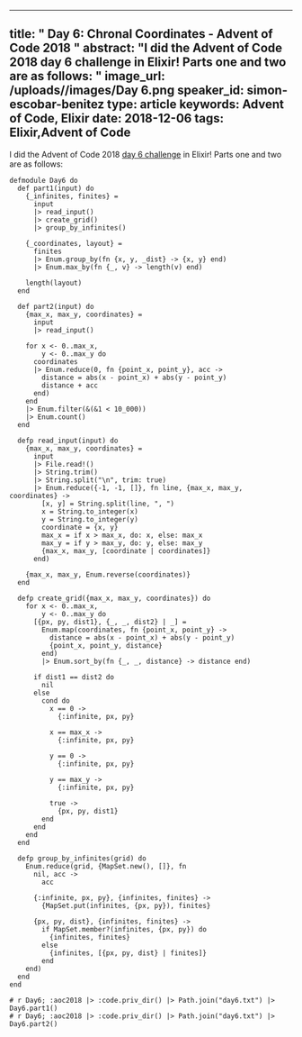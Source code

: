 
---
title: " Day 6: Chronal Coordinates - Advent of Code 2018
"
abstract: "I did the Advent of Code 2018 day 6 challenge in Elixir! Parts one and two are as follows:
"
image_url: /uploads//images/Day 6.png
speaker_id: simon-escobar-benitez
type: article
keywords: Advent of Code, Elixir
date: 2018-12-06
tags: Elixir,Advent of Code
---
I did the Advent of Code 2018&nbsp;<a href="https://adventofcode.com/2018/day/6">day 6 challenge</a>&nbsp;in Elixir! Parts one and two are as follows:

<pre>
<code class="language-elixir">defmodule Day6 do
  def part1(input) do
    {_infinites, finites} =
      input
      |&gt; read_input()
      |&gt; create_grid()
      |&gt; group_by_infinites()

    {_coordinates, layout} =
      finites
      |&gt; Enum.group_by(fn {x, y, _dist} -&gt; {x, y} end)
      |&gt; Enum.max_by(fn {_, v} -&gt; length(v) end)

    length(layout)
  end

  def part2(input) do
    {max_x, max_y, coordinates} =
      input
      |&gt; read_input()

    for x &lt;- 0..max_x,
        y &lt;- 0..max_y do
      coordinates
      |&gt; Enum.reduce(0, fn {point_x, point_y}, acc -&gt;
        distance = abs(x - point_x) + abs(y - point_y)
        distance + acc
      end)
    end
    |&gt; Enum.filter(&amp;(&amp;1 &lt; 10_000))
    |&gt; Enum.count()
  end

  defp read_input(input) do
    {max_x, max_y, coordinates} =
      input
      |&gt; File.read!()
      |&gt; String.trim()
      |&gt; String.split("\n", trim: true)
      |&gt; Enum.reduce({-1, -1, []}, fn line, {max_x, max_y, coordinates} -&gt;
        [x, y] = String.split(line, ", ")
        x = String.to_integer(x)
        y = String.to_integer(y)
        coordinate = {x, y}
        max_x = if x &gt; max_x, do: x, else: max_x
        max_y = if y &gt; max_y, do: y, else: max_y
        {max_x, max_y, [coordinate | coordinates]}
      end)

    {max_x, max_y, Enum.reverse(coordinates)}
  end

  defp create_grid({max_x, max_y, coordinates}) do
    for x &lt;- 0..max_x,
        y &lt;- 0..max_y do
      [{px, py, dist1}, {_, _, dist2} | _] =
        Enum.map(coordinates, fn {point_x, point_y} -&gt;
          distance = abs(x - point_x) + abs(y - point_y)
          {point_x, point_y, distance}
        end)
        |&gt; Enum.sort_by(fn {_, _, distance} -&gt; distance end)

      if dist1 == dist2 do
        nil
      else
        cond do
          x == 0 -&gt;
            {:infinite, px, py}

          x == max_x -&gt;
            {:infinite, px, py}

          y == 0 -&gt;
            {:infinite, px, py}

          y == max_y -&gt;
            {:infinite, px, py}

          true -&gt;
            {px, py, dist1}
        end
      end
    end
  end

  defp group_by_infinites(grid) do
    Enum.reduce(grid, {MapSet.new(), []}, fn
      nil, acc -&gt;
        acc

      {:infinite, px, py}, {infinites, finites} -&gt;
        {MapSet.put(infinites, {px, py}), finites}

      {px, py, dist}, {infinites, finites} -&gt;
        if MapSet.member?(infinites, {px, py}) do
          {infinites, finites}
        else
          {infinites, [{px, py, dist} | finites]}
        end
    end)
  end
end

# r Day6; :aoc2018 |&gt; :code.priv_dir() |&gt; Path.join("day6.txt") |&gt; Day6.part1()
# r Day6; :aoc2018 |&gt; :code.priv_dir() |&gt; Path.join("day6.txt") |&gt; Day6.part2()
 </code></pre>

&nbsp;
